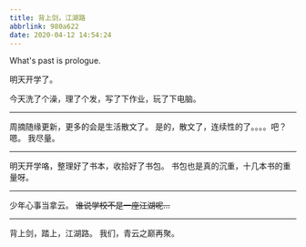 ```yaml
---
title: 背上剑，江湖路
abbrlink: 980a622
date: 2020-04-12 14:54:24
---
```

What's past is prologue.

<!--more-->明天开学了。
今天洗了个澡，理了个发，写了下作业，玩了下电脑。


----------
周摘随缘更新，更多的会是生活散文了。
是的，散文了，连续性的了。。。。吧？
嗯。
我尽量。


----------
明天开学咯，整理好了书本，收拾好了书包。
书包也是真的沉重，十几本书的重量呀。


----------
少年心事当拿云。
~~谁说学校不是一座江湖呢...~~


----------


背上剑，踏上，江湖路。
我们，青云之巅再聚。